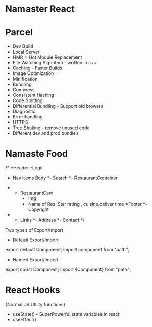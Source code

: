 # Namaster React 

# Parcel
- Dev Build
- Local Server
- HMR = Hot Module Replacement
- File Watching Algorithm - written in c++
- Caching - Faster Builds
- Image Optimization
- Minification
- Bundling
- Compress
- Consistent Hashing
- Code Splitting
- Differential Bundling - Support old browers
- Diagnostic
- Error handling
- HTTPS
- Tree Shaking - remove unused code
- Different dev and prod bundles

# Namaste Food

/*
*Header
-Logo
- Nav items
Body
*- Search
*- RestaurantContainer
*  - RestaurantCard
      - Img
      - Name of Res ,Star rating , cuisine,deliver time
*Footer
*- Copyright
* - Links
*- Address
*- Contact
 */

 Two types of Export/Import

 - Default Export/Import

 export default Component;
 import component from "path";

 - Named Export/Import

 export const Component;
 import {Component} from "path";

# React Hooks
{Normal JS Utility functions}
- useState() - SuperPowerful state variables in react
- useEffect()